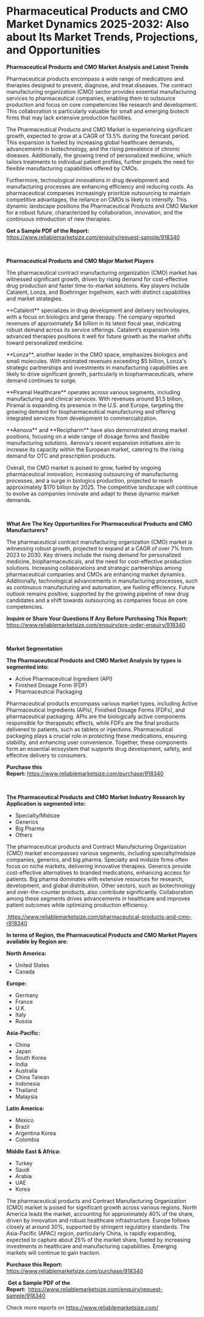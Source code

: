 <p><h1>Pharmaceutical Products and CMO Market Dynamics 2025-2032: Also about Its Market Trends, Projections, and Opportunities</h1></p><p><strong>Pharmaceutical Products and CMO Market Analysis and Latest Trends</strong></p>
<p><p>Pharmaceutical products encompass a wide range of medications and therapies designed to prevent, diagnose, and treat diseases. The contract manufacturing organization (CMO) sector provides essential manufacturing services to pharmaceutical companies, enabling them to outsource production and focus on core competencies like research and development. This collaboration is particularly valuable for small and emerging biotech firms that may lack extensive production facilities.</p><p>The Pharmaceutical Products and CMO Market is experiencing significant growth, expected to grow at a CAGR of 13.5% during the forecast period. This expansion is fueled by increasing global healthcare demands, advancements in biotechnology, and the rising prevalence of chronic diseases. Additionally, the growing trend of personalized medicine, which tailors treatments to individual patient profiles, further propels the need for flexible manufacturing capabilities offered by CMOs.</p><p>Furthermore, technological innovations in drug development and manufacturing processes are enhancing efficiency and reducing costs. As pharmaceutical companies increasingly prioritize outsourcing to maintain competitive advantages, the reliance on CMOs is likely to intensify. This dynamic landscape positions the Pharmaceutical Products and CMO Market for a robust future, characterized by collaboration, innovation, and the continuous introduction of new therapies.</p></p>
<p><strong>Get a Sample PDF of the Report:&nbsp;</strong> <a href="https://www.reliablemarketsize.com/enquiry/request-sample/918340?utm_campaign=3193&utm_medium=2&utm_source=Github&utm_content=ia&utm_term=07032025&utm_id=pharmaceutical-products-and-cmo">https://www.reliablemarketsize.com/enquiry/request-sample/918340</a></p>
<p>&nbsp;</p>
<p><strong>Pharmaceutical Products and CMO Major Market Players</strong></p>
<p><p>The pharmaceutical contract manufacturing organization (CMO) market has witnessed significant growth, driven by rising demand for cost-effective drug production and faster time-to-market solutions. Key players include Catalent, Lonza, and Boehringer Ingelheim, each with distinct capabilities and market strategies.</p><p>**Catalent** specializes in drug development and delivery technologies, with a focus on biologics and gene therapy. The company reported revenues of approximately $4 billion in its latest fiscal year, indicating robust demand across its service offerings. Catalent’s expansion into advanced therapies positions it well for future growth as the market shifts toward personalized medicine.</p><p>**Lonza**, another leader in the CMO space, emphasizes biologics and small molecules. With estimated revenues exceeding $5 billion, Lonza's strategic partnerships and investments in manufacturing capabilities are likely to drive significant growth, particularly in biopharmaceuticals, where demand continues to surge.</p><p>**Piramal Healthcare** operates across various segments, including manufacturing and clinical services. With revenues around $1.5 billion, Piramal is expanding its presence in the U.S. and Europe, targeting the growing demand for biopharmaceutical manufacturing and offering integrated services from development to commercialization.</p><p>**Aenova** and **Recipharm** have also demonstrated strong market positions, focusing on a wide range of dosage forms and flexible manufacturing solutions. Aenova's recent expansion initiatives aim to increase its capacity within the European market, catering to the rising demand for OTC and prescription products.</p><p>Overall, the CMO market is poised to grow, fueled by ongoing pharmaceutical innovation, increasing outsourcing of manufacturing processes, and a surge in biologics production, projected to reach approximately $170 billion by 2025. The competitive landscape will continue to evolve as companies innovate and adapt to these dynamic market demands.</p></p>
<p>&nbsp;</p>
<p><strong>What Are The Key Opportunities For Pharmaceutical Products and CMO Manufacturers?</strong></p>
<p><p>The pharmaceutical contract manufacturing organization (CMO) market is witnessing robust growth, projected to expand at a CAGR of over 7% from 2023 to 2030. Key drivers include the rising demand for personalized medicine, biopharmaceuticals, and the need for cost-effective production solutions. Increasing collaborations and strategic partnerships among pharmaceutical companies and CMOs are enhancing market dynamics. Additionally, technological advancements in manufacturing processes, such as continuous manufacturing and automation, are fueling efficiency. Future outlook remains positive, supported by the growing pipeline of new drug candidates and a shift towards outsourcing as companies focus on core competencies.</p></p>
<p><strong>Inquire or Share Your Questions If Any Before Purchasing This Report:</strong> <a href="https://www.reliablemarketsize.com/enquiry/pre-order-enquiry/918340?utm_campaign=3193&utm_medium=2&utm_source=Github&utm_content=ia&utm_term=07032025&utm_id=pharmaceutical-products-and-cmo">https://www.reliablemarketsize.com/enquiry/pre-order-enquiry/918340</a></p>
<p>&nbsp;</p>
<p><strong>Market Segmentation</strong></p>
<p><strong>The Pharmaceutical Products and CMO Market Analysis by types is segmented into:</strong></p>
<p><ul><li>Active Pharmaceutical Ingredient (API)</li><li>Finished Dosage Form (FDF)</li><li>Pharmaceutical Packaging</li></ul></p>
<p><p>Pharmaceutical products encompass various market types, including Active Pharmaceutical Ingredients (APIs), Finished Dosage Forms (FDFs), and pharmaceutical packaging. APIs are the biologically active components responsible for therapeutic effects, while FDFs are the final products delivered to patients, such as tablets or injections. Pharmaceutical packaging plays a crucial role in protecting these medications, ensuring stability, and enhancing user convenience. Together, these components form an essential ecosystem that supports drug development, safety, and effective delivery to consumers.</p></p>
<p><strong>Purchase this Report:&nbsp;</strong><a href="https://www.reliablemarketsize.com/purchase/918340?utm_campaign=3193&utm_medium=2&utm_source=Github&utm_content=ia&utm_term=07032025&utm_id=pharmaceutical-products-and-cmo">https://www.reliablemarketsize.com/purchase/918340</a></p>
<p>&nbsp;</p>
<p><strong>The Pharmaceutical Products and CMO Market Industry Research by Application is segmented into:</strong></p>
<p><ul><li>Specialty/Midsize</li><li>Generics</li><li>Big Pharma</li><li>Others</li></ul></p>
<p><p>The pharmaceutical products and Contract Manufacturing Organization (CMO) market encompasses various segments, including specialty/midsize companies, generics, and big pharma. Specialty and midsize firms often focus on niche markets, delivering innovative therapies. Generics provide cost-effective alternatives to branded medications, enhancing access for patients. Big pharma dominates with extensive resources for research, development, and global distribution. Other sectors, such as biotechnology and over-the-counter products, also contribute significantly. Collaboration among these segments drives advancements in healthcare and improves patient outcomes while optimizing production efficiency.</p></p>
<p><a href="https://www.reliablemarketsize.com/pharmaceutical-products-and-cmo-r918340?utm_campaign=3193&utm_medium=2&utm_source=Github&utm_content=ia&utm_term=07032025&utm_id=pharmaceutical-products-and-cmo">&nbsp;https://www.reliablemarketsize.com/pharmaceutical-products-and-cmo-r918340</a></p>
<p><strong>In terms of Region, the Pharmaceutical Products and CMO Market Players available by Region are:</strong></p>
<p>
    <p> <strong> North America: </strong>
        <ul>
            <li>United States</li>
            <li>Canada</li>
        </ul>
        </p> 
    <p> <strong> Europe: </strong>
        <ul>
            <li>Germany</li>
            <li>France</li>
            <li>U.K.</li>
            <li>Italy</li>
            <li>Russia</li>
        </ul>
        </p> 
    <p> <strong> Asia-Pacific: </strong>
        <ul>
            <li>China</li>
            <li>Japan</li>
            <li>South Korea</li>
            <li>India</li>
            <li>Australia</li>
            <li>China Taiwan</li>
            <li>Indonesia</li>
            <li>Thailand</li>
            <li>Malaysia</li>
        </ul>
        </p> 
    <p> <strong> Latin America: </strong>
        <ul>
            <li>Mexico</li>
            <li>Brazil</li>
            <li>Argentina Korea</li>
            <li>Colombia</li>
        </ul>
        </p> 
    <p> <strong> Middle East & Africa: </strong>
        <ul>
            <li>Turkey</li>
            <li>Saudi</li>
            <li>Arabia</li>
            <li>UAE</li>
            <li>Korea</li>
        </ul>
    </p>
    </p>
<p><p>The pharmaceutical products and Contract Manufacturing Organization (CMO) market is poised for significant growth across various regions. North America leads the market, accounting for approximately 40% of the share, driven by innovation and robust healthcare infrastructure. Europe follows closely at around 30%, supported by stringent regulatory standards. The Asia-Pacific (APAC) region, particularly China, is rapidly expanding, expected to capture about 25% of the market share, fueled by increasing investments in healthcare and manufacturing capabilities. Emerging markets will continue to gain traction.</p></p>
<p><strong>Purchase this Report: </strong><a href="https://www.reliablemarketsize.com/purchase/918340?utm_campaign=3193&utm_medium=2&utm_source=Github&utm_content=ia&utm_term=07032025&utm_id=pharmaceutical-products-and-cmo">https://www.reliablemarketsize.com/purchase/918340</a></p>
<p>&nbsp;<strong>Get a Sample PDF of the Report:&nbsp;&nbsp;</strong><a href="https://www.reliablemarketsize.com/enquiry/request-sample/918340?utm_campaign=3193&utm_medium=2&utm_source=Github&utm_content=ia&utm_term=07032025&utm_id=pharmaceutical-products-and-cmo">https://www.reliablemarketsize.com/enquiry/request-sample/918340</a></p>
<p><strong></strong></p>
<p>Check more reports on <a href="https://www.reliablemarketsize.com/?utm_campaign=3193&utm_medium=2&utm_source=Github&utm_content=ia&utm_term=07032025&utm_id=pharmaceutical-products-and-cmo">https://www.reliablemarketsize.com/</a></p>